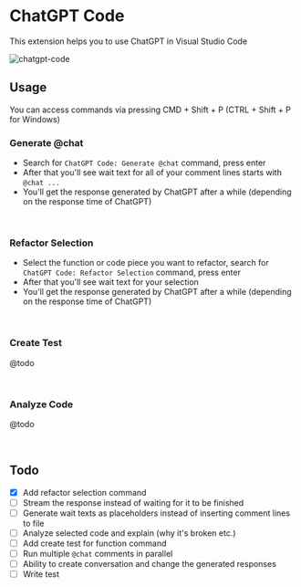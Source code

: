 # ChatGPT Code

This extension helps you to use ChatGPT in Visual Studio Code

![chatgpt-code](https://user-images.githubusercontent.com/51231605/207466689-8535f7a9-3ff0-463f-855b-a2776175965a.gif)

## Usage
You can access commands via pressing CMD + Shift + P (CTRL + Shift + P for Windows)

### Generate @chat
- Search for `ChatGPT Code: Generate @chat` command, press enter
- After that you'll see wait text for all of your comment lines starts with `@chat ...`
- You'll get the response generated by ChatGPT after a while (depending on the response time of ChatGPT)

<br>

### Refactor Selection
- Select the function or code piece you want to refactor, search for `ChatGPT Code: Refactor Selection` command, press enter
- After that you'll see wait text for your selection
- You'll get the response generated by ChatGPT after a while (depending on the response time of ChatGPT)

<br>

### Create Test
@todo

<br>

### Analyze Code
@todo

<br>

## Todo

- [x] Add refactor selection command
- [ ] Stream the response instead of waiting for it to be finished
- [ ] Generate wait texts as placeholders instead of inserting comment lines to file
- [ ] Analyze selected code and explain (why it's broken etc.)
- [ ] Add create test for function command
- [ ] Run multiple `@chat` comments in parallel
- [ ] Ability to create conversation and change the generated responses
- [ ] Write test
